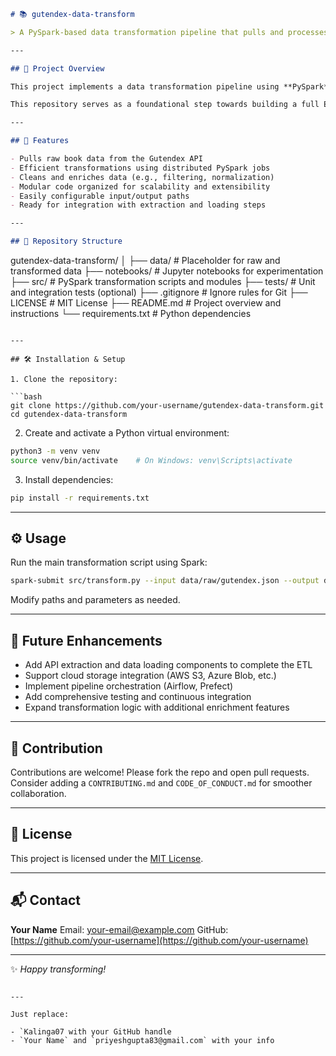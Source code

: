```markdown
# 📚 gutendex-data-transform

> A PySpark-based data transformation pipeline that pulls and processes book data from the Gutendex API.

---

## 🚀 Project Overview

This project implements a data transformation pipeline using **PySpark** to extract, clean, and transform book metadata and texts obtained from the [Gutendex API](https://gutendex.com/). The focus is on the transformation stage — preparing raw data into structured formats ready for analysis, storage, or further processing.

This repository serves as a foundational step towards building a full ETL pipeline.

---

## 🎯 Features

- Pulls raw book data from the Gutendex API  
- Efficient transformations using distributed PySpark jobs  
- Cleans and enriches data (e.g., filtering, normalization)  
- Modular code organized for scalability and extensibility  
- Easily configurable input/output paths  
- Ready for integration with extraction and loading steps  

---

## 📁 Repository Structure

```

gutendex-data-transform/
│
├── data/                   # Placeholder for raw and transformed data
├── notebooks/              # Jupyter notebooks for experimentation
├── src/                    # PySpark transformation scripts and modules
├── tests/                  # Unit and integration tests (optional)
├── .gitignore              # Ignore rules for Git
├── LICENSE                 # MIT License
├── README.md               # Project overview and instructions
└── requirements.txt        # Python dependencies

````

---

## 🛠️ Installation & Setup

1. Clone the repository:

```bash
git clone https://github.com/your-username/gutendex-data-transform.git
cd gutendex-data-transform
````

2. Create and activate a Python virtual environment:

```bash
python3 -m venv venv
source venv/bin/activate    # On Windows: venv\Scripts\activate
```

3. Install dependencies:

```bash
pip install -r requirements.txt
```

---

## ⚙️ Usage

Run the main transformation script using Spark:

```bash
spark-submit src/transform.py --input data/raw/gutendex.json --output data/transformed/
```

Modify paths and parameters as needed.

---

## 🔮 Future Enhancements

* Add API extraction and data loading components to complete the ETL
* Support cloud storage integration (AWS S3, Azure Blob, etc.)
* Implement pipeline orchestration (Airflow, Prefect)
* Add comprehensive testing and continuous integration
* Expand transformation logic with additional enrichment features

---

## 🤝 Contribution

Contributions are welcome! Please fork the repo and open pull requests.
Consider adding a `CONTRIBUTING.md` and `CODE_OF_CONDUCT.md` for smoother collaboration.

---

## 📄 License

This project is licensed under the [MIT License](LICENSE).

---

## 📬 Contact

**Your Name**
Email: [your-email@example.com](mailto:your-email@example.com)
GitHub: [https://github.com/your-username](https://github.com/your-username)

---

✨ *Happy transforming!*

```

---

Just replace:

- `Kalinga07 with your GitHub handle  
- `Your Name` and `priyeshgupta83@gmail.com` with your info  
```
